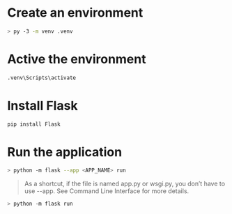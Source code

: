# Create an environment

```bash
> py -3 -m venv .venv
```

# Active the environment

```bash
.venv\Scripts\activate
```

# Install Flask

```bash
pip install Flask
```

# Run the application

```bash
> python -m flask --app <APP_NAME> run
```

> As a shortcut, if the file is named app.py or wsgi.py, you don’t have to use --app. See Command Line Interface for more details.

```bash
> python -m flask run
```
